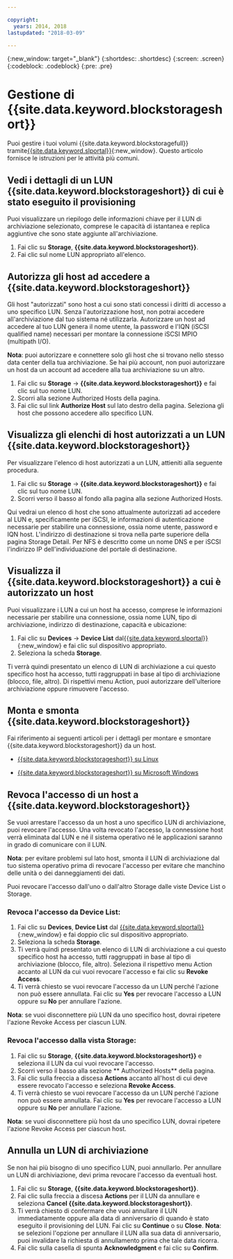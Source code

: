 ```yaml
---

copyright:
  years: 2014, 2018
lastupdated: "2018-03-09"

---
```

{:new_window: target="_blank"}
{:shortdesc: .shortdesc}
{:screen: .screen}
{:codeblock: .codeblock}
{:pre: .pre}

# Gestione di {{site.data.keyword.blockstorageshort}}

Puoi gestire i tuoi volumi {{site.data.keyword.blockstoragefull}} tramite[{{site.data.keyword.slportal}}](https://control.softlayer.com/){:new_window}. Questo articolo fornisce le istruzioni per le attività più comuni.

## Vedi i dettagli di un LUN {{site.data.keyword.blockstorageshort}} di cui è stato eseguito il provisioning

Puoi visualizzare un riepilogo delle informazioni chiave per il LUN di archiviazione selezionato, comprese le capacità di istantanea e replica aggiuntive che sono state aggiunte all'archiviazione.

1. Fai clic su **Storage**, **{{site.data.keyword.blockstorageshort}}**.
2. Fai clic sul nome LUN appropriato all'elenco.

## Autorizza gli host ad accedere a {{site.data.keyword.blockstorageshort}}

Gli host "autorizzati" sono host a cui sono stati concessi i diritti di accesso a uno specifico LUN. Senza l'autorizzazione host, non potrai accedere all'archiviazione dal tuo sistema né utilizzarla. Autorizzare un host ad accedere al tuo LUN genera il nome utente, la password e l'IQN (iSCSI qualified name) necessari per montare la connessione iSCSI MPIO (multipath I/O).

**Nota**: puoi autorizzare e connettere solo gli host che si trovano nello stesso data center della tua archiviazione. Se hai più account, non puoi autorizzare un host da un account ad accedere alla tua archiviazione su un altro.

1. Fai clic su **Storage** -> **{{site.data.keyword.blockstorageshort}}** e fai clic sul tuo nome LUN.
2. Scorri alla sezione Authorized Hosts della pagina.
3. Fai clic sul link **Authorize Host** sul lato destro della pagina. Seleziona gli host che possono accedere allo specifico LUN.

 

## Visualizza gli elenchi di host autorizzati a un LUN {{site.data.keyword.blockstorageshort}}

Per visualizzare l'elenco di host autorizzati a un LUN, attieniti alla seguente procedura.

1. Fai clic su **Storage** -> **{{site.data.keyword.blockstorageshort}}** e fai clic sul tuo nome LUN.
2. Scorri verso il basso al fondo alla pagina alla sezione Authorized Hosts.

Qui vedrai un elenco di host che sono attualmente autorizzati ad accedere al LUN e, specificamente per iSCSI, le informazioni di autenticazione necessarie per stabilire una connessione, ossia nome utente, password e IQN host. L'indirizzo di destinazione si trova nella parte superiore della pagina Storage Detail. Per NFS è descritto come un nome DNS e per iSCSI l'indirizzo IP dell'individuazione del portale di destinazione.

 

## Visualizza il {{site.data.keyword.blockstorageshort}} a cui è autorizzato un host

Puoi visualizzare i LUN a cui un host ha accesso, comprese le informazioni necessarie per stabilire una connessione, ossia nome LUN, tipo di archiviazione, indirizzo di destinazione, capacità e ubicazione:

1. Fai clic su **Devices** -> **Device List** dal[{{site.data.keyword.slportal}}](http://control.softlayer.com/){:new_window} e fai clic sul dispositivo appropriato.
2. Seleziona la scheda **Storage**.

Ti verrà quindi presentato un elenco di LUN di archiviazione a cui questo specifico host ha accesso, tutti raggruppati in base al tipo di archiviazione (blocco, file, altro). Di rispettivi menu Action, puoi autorizzare dell'ulteriore archiviazione oppure rimuovere l'accesso.

 

## Monta e smonta {{site.data.keyword.blockstorageshort}}

Fai riferimento ai seguenti articoli per i dettagli per montare e smontare {{site.data.keyword.blockstorageshort}} da un host.

- [{{site.data.keyword.blockstorageshort}} su Linux](accessing_block_storage_linux.html)

- [{{site.data.keyword.blockstorageshort}} su Microsoft Windows](accessing-block-storage-windows.html)

 

## Revoca l'accesso di un host a {{site.data.keyword.blockstorageshort}}

Se vuoi arrestare l'accesso da un host a uno specifico LUN di archiviazione, puoi revocare l'accesso. Una volta revocato l'accesso, la connessione host verrà eliminata dal LUN e né il sistema operativo né le applicazioni saranno in grado di comunicare con il LUN.

**Nota**: per evitare problemi sul lato host, smonta il LUN di archiviazione dal tuo sistema operativo prima di revocare l'accesso per evitare che manchino delle unità o dei danneggiamenti dei dati.

Puoi revocare l'accesso dall'uno o dall'altro Storage dalle viste Device List o Storage.

### Revoca l'accesso da Device List:

1. Fai clic su **Devices**, **Device List** dal [{{site.data.keyword.slportal}}](https://control.softlayer.com/){:new_window} e fai doppio clic sul dispositivo appropriato.
2. Seleziona la scheda **Storage**.
3. Ti verrà quindi presentato un elenco di LUN di archiviazione a cui questo specifico host ha accesso, tutti raggruppati in base al tipo di archiviazione (blocco, file, altro). Seleziona il rispettivo menu Action accanto al LUN da cui vuoi revocare l'accesso e fai clic su **Revoke Access**.
4. Ti verrà chiesto se vuoi revocare l'accesso da un LUN perché l'azione non può essere annullata. Fai clic su **Yes** per revocare l'accesso a LUN oppure su **No** per annullare l'azione.

**Nota**: se vuoi disconnettere più LUN da uno specifico host, dovrai ripetere l'azione Revoke Access per ciascun LUN.


### Revoca l'accesso dalla vista Storage:

1. Fai clic su **Storage**, **{{site.data.keyword.blockstorageshort}}** e seleziona il LUN da cui vuoi revocare l'accesso.
2. Scorri verso il basso alla sezione ** Authorized Hosts** della pagina.
3. Fai clic sulla freccia a discesa **Actions** accanto all'host di cui deve essere revocato l'accesso e seleziona **Revoke Access**.
4. Ti verrà chiesto se vuoi revocare l'accesso da un LUN perché l'azione non può essere annullata. Fai clic su **Yes** per revocare l'accesso a LUN oppure su **No** per annullare l'azione.

**Nota**: se vuoi disconnettere più host da uno specifico LUN, dovrai ripetere l'azione Revoke Access per ciascun host.

 

## Annulla un LUN di archiviazione

Se non hai più bisogno di uno specifico LUN, puoi annullarlo. Per annullare un LUN di archiviazione, devi prima revocare l'accesso da eventuali host.

1. Fai clic su **Storage**, **{{site.data.keyword.blockstorageshort}}**.
2. Fai clic sulla freccia a discesa **Actions** per il LUN da annullare e seleziona **Cancel {{site.data.keyword.blockstorageshort}}**.
3. Ti verrà chiesto di confermare che vuoi annullare il LUN immediatamente oppure alla data di anniversario di quando è stato eseguito il provisioning del LUN. Fai clic su **Continue** o su **Close**.
**Nota**: se selezioni l'opzione per annullare il LUN alla sua data di anniversario, puoi invalidare la richiesta di annullamento prima che tale data ricorra.
4. Fai clic sulla casella di spunta **Acknowledgment** e fai clic su **Confirm**.

 

